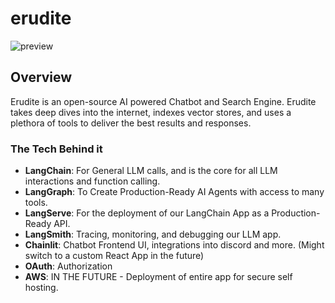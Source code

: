 # erudite


![preview](.assets/erudite_sc.png)
 
## Overview
Erudite is an open-source AI powered Chatbot and Search Engine. Erudite takes deep dives into the internet, indexes vector stores, and uses a plethora of tools to deliver the best results and responses.

### The Tech Behind it
- **LangChain**: For General LLM calls, and is the core for all LLM interactions and function calling.
- **LangGraph**: To Create Production-Ready AI Agents with access to many tools.
- **LangServe**: For the deployment of our LangChain App as a Production-Ready API.
- **LangSmith**: Tracing, monitoring, and debugging our LLM app.
- **Chainlit**: Chatbot Frontend UI, integrations into discord and more. (Might switch to a custom React App in the future)
- **OAuth**: Authorization
- **AWS**: IN THE FUTURE - Deployment of entire app for secure self hosting.
